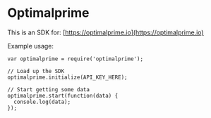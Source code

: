 # Optimalprime

This is an SDK for: [https://optimalprime.io](https://optimalprime.io)


Example usage:
```
var optimalprime = require('optimalprime');

// Load up the SDK
optimalprime.initialize(API_KEY_HERE);

// Start getting some data
optimalprime.start(function(data) {
  console.log(data);
});
```
